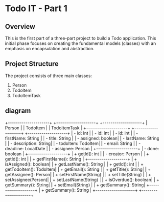 # Todo IT - Part 1

## Overview
This is the first part of a three-part project to build a Todo application. This initial phase focuses on creating the fundamental models (classes) with an emphasis on encapsulation and abstraction.

## Project Structure
The project consists of three main classes:
1. Person
2. TodoItem
3. TodoItemTask

## diagram 
+---------------------+         +--------------------+         +--------------------+
|       Person        |         |      TodoItem      |         |    TodoItemTask    |
+---------------------+         +--------------------+         +--------------------+
| - id: int           |         | - id: int          |         | - id: int          |
| - firstName: String |         | - title: String    |         | - assigned: boolean|
| - lastName: String  |         | - description: String|       | - todoItem: TodoItem|
| - email: String     |         | - deadline: LocalDate |      | - assignee: Person |
+---------------------+         | - done: boolean    |         +--------------------+
| + getId(): int      |         | - creator: Person  |         | + getId(): int     |
| + getFirstName(): String |    +--------------------+         | + isAssigned(): boolean|
| + getLastName(): String  |    | + getId(): int     |         | + getTodoItem(): TodoItem|
| + getEmail(): String      |   | + getTitle(): String|        | + getAssignee(): Person|
| + setFirstName(String)    |   | + setTitle(String) |         | + setAssignee(Person)|
| + setLastName(String)     |   | + isOverdue(): boolean|      | + getSummary(): String|
| + setEmail(String)        |   | + getSummary(): String|      +--------------------+
| + getSummary(): String    |   +--------------------+
+---------------------+

